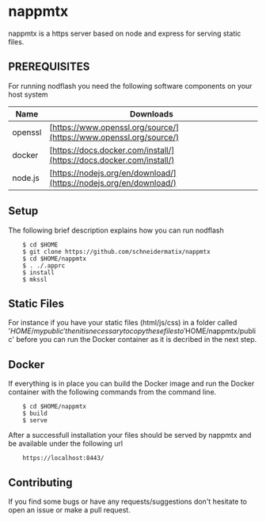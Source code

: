 # nappmtx

nappmtx is a https server based on node and express for serving static files.

PREREQUISITES
---
For running nodflash you need the following software components on your host system

Name           | Downloads    
-------------- | --------------- 
openssl        | [https://www.openssl.org/source/](https://www.openssl.org/source/)
docker         | [https://docs.docker.com/install/](https://docs.docker.com/install/)
node.js        | [https://nodejs.org/en/download/](https://nodejs.org/en/download/)

Setup
---
The following brief description explains how you can run nodflash

        $ cd $HOME
        $ git clone https://github.com/schneidermatix/nappmtx
        $ cd $HOME/nappmtx
        $ . ./.apprc
        $ install
        $ mkssl

Static Files
---
For instance if you have your static files (html/js/css) in a folder called '$HOME/mypublic'
then it is necessary to copy these files to '$HOME/nappmtx/public' before you can run the Docker container as it is decribed in the next step.
        
Docker
---
If everything is in place you can build the Docker image and run the Docker container with the following
commands from the command line.

        $ cd $HOME/nappmtx
        $ build
        $ serve

After a successfull installation your files should be served by nappmtx and be available under the following url

        https://localhost:8443/

Contributing
---
If you find some bugs or have any requests/suggestions don't hesitate to open an issue 
or make a pull request.
